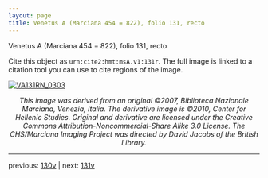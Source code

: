 ```yaml
---
layout: page
title: Venetus A (Marciana 454 = 822), folio 131, recto
---
```


Venetus A (Marciana 454 = 822), folio 131, recto

Cite this object as `urn:cite2:hmt:msA.v1:131r`.  The full image is linked to a citation tool you can use to cite regions of the image.

[![VA131RN_0303](http://www.homermultitext.org/iipsrv?IIIF=/project/homer/pyramidal/deepzoom/hmt/vaimg/2017a/VA131RN_0303.tif/full/800,/0/default.jpg)](http://www.homermultitext.org/ict2/?urn=urn:cite2:hmt:vaimg.2017a:VA131RN_0303) 

<p style="text-align: center; font-style: italic;">This image was derived from an original ©2007, Biblioteca Nazionale Marciana, Venezia, Italia. The derivative image is ©2010, Center for Hellenic Studies. Original and derivative are licensed under the Creative Commons Attribution-Noncommercial-Share Alike 3.0 License. The CHS/Marciana Imaging Project was directed by David Jacobs of the British Library.</p>

---

previous: [130v](../130v/) | next: [131v](../131v/)